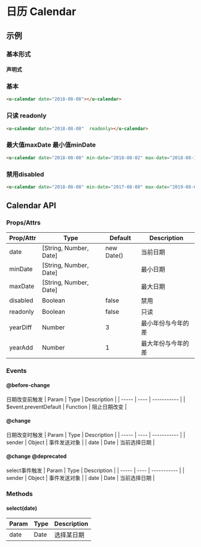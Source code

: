 # 日历 Calendar

## 示例
### 基本形式

#### 声明式

### 基本
``` html
<u-calendar date="2018-08-08"></u-calendar>
```

### 只读 readonly
``` html
<u-calendar date="2018-08-08"  readonly></u-calendar>
```

### 最大值maxDate 最小值minDate
``` html
<u-calendar date="2018-08-08" min-date="2018-08-02" max-date="2018-08-18" :yearDiff="5"></u-calendar>
```

### 禁用disabled
``` html
<u-calendar date="2018-08-08" min-date="2017-08-08" max-date="2019-08-08" disabled></u-calendar>
```

## Calendar API
### Props/Attrs
| Prop/Attr | Type | Default | Description |
| --------- | ---- | ------- | ----------- |
| date | [String, Number, Date] | new Date() | 当前日期 |
| minDate | [String, Number, Date] |  | 最小日期 |
| maxDate | [String, Number, Date] |  | 最大日期 |
| disabled | Boolean | false | 禁用 |
| readonly | Boolean | false | 只读 |
| yearDiff | Number | 3 | 最小年份与今年的差 |
| yearAdd | Number | 1 | 最大年份与今年的差 |
### Events 
#### @before-change
日期改变前触发
| Param | Type | Description |
| ----- | ---- | ----------- |
| $event.preventDefault | Function | 阻止日期改变 |
#### @change
日期改变时触发
| Param | Type | Description |
| ----- | ---- | ----------- |
| sender | Object | 事件发送对象 |
| date | Date | 当前选择日期 |
#### @change @deprecated
select事件触发
| Param | Type | Description |
| ----- | ---- | ----------- |
| sender | Object | 事件发送对象 |
| date | Date | 当前选择日期 |
### Methods
#### select(date)
| Param | Type | Description |
| ----- | ---- | ----------- |
| date | Date | 选择某日期 |